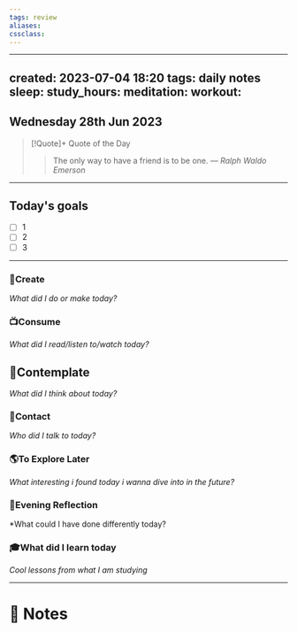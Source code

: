 ```yaml
---
tags: review
aliases:
cssclass:
---
```

 
---
created: 2023-07-04 18:20
tags: daily notes
sleep: 
study_hours: 
meditation: 
workout: 
---


## Wednesday 28th Jun 2023


> [!Quote]+ Quote of the Day  
> > The only way to have a friend is to be one.
> — <cite>Ralph Waldo Emerson</cite>

--- 
## Today's goals

- [ ] 1
- [ ] 2
- [ ] 3

---

### 🎨Create
*What did I do or make today?*

  
### 📺Consume
*What did I read/listen to/watch today?*

  
## 💭Contemplate
*What did I think about today?*


### 👬Contact
*Who did I talk to today?*

  
### 🌎To Explore Later
*What interesting i found today i wanna dive into in the future?*


### 🌃Evening Reflection
*What could I have done differently today?


### 🎓What did I learn today
*Cool lessons from what I am studying*

---
# 📝 Notes


